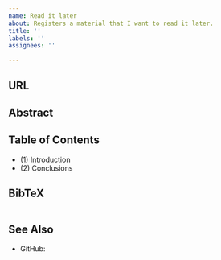 ```yaml
---
name: Read it later
about: Registers a material that I want to read it later.
title: ''
labels: ''
assignees: ''

---
```


URL
-----


Abstract
----------

> 

Table of Contents
--------------------

- (1) Introduction
- (2) Conclusions

BibTeX
------

```
```

See Also
----------

- GitHub:
